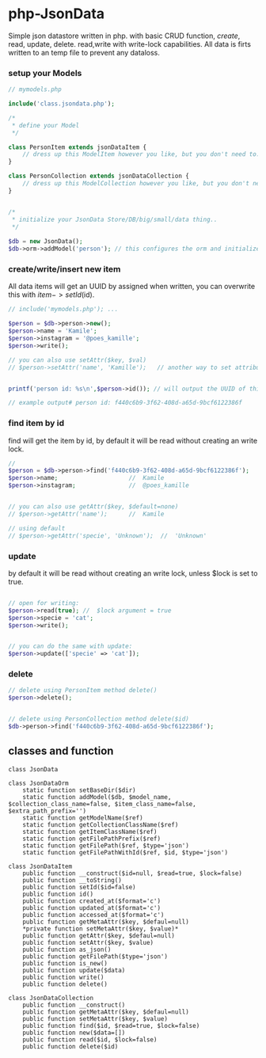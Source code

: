# php-JsonData

Simple json datastore written in php. with basic CRUD function, *create*, read, update, delete. read,write with write-lock capabilities. All data is firts written to an temp file to prevent any dataloss.  




### setup your Models

```php
// mymodels.php

include('class.jsondata.php');

/*
 * define your Model 
 */

class PersonItem extends jsonDataItem {
	// dress up this ModelItem however you like, but you don't need to.
}

class PersonCollection extends jsonDataCollection {
	// dress up this ModelCollection however you like, but you don't need to.
}


/*
 * initialize your JsonData Store/DB/big/small/data thing..
 */
 
$db = new JsonData();
$db->orm->addModel('person'); // this configures the orm and initialize a new PersonCollection() on $db->person.
```

### create/write/insert new item 
All data items will get an UUID by assigned when written, you can overwrite this with $item->setId($id).

```php
// include('mymodels.php'); ...

$person = $db->person->new();
$person->name = 'Kamile';
$person->instagram = '@poes_kamille';
$person->write();		

// you can also use setAttr($key, $val)
// $person->setAttr('name', 'Kamille');   // another way to set attributes


printf('person id: %s\n',$person->id()); // will output the UUID of this object

// example output# person id: f440c6b9-3f62-408d-a65d-9bcf6122386f
```

### find item by id
find will get the item by id, by default it will be read without creating an write lock.
 
```php
//  
$person = $db->person->find('f440c6b9-3f62-408d-a65d-9bcf6122386f');
$person->name;                    //  Kamile
$person->instagram;               //  @poes_kamille


// you can also use getAttr($key, $default=none)
// $person->getAttr('name');      //  Kamile

// using default 
// $person->getAttr('specie', 'Unknown');  //  'Unknown'

```
### update
by default it will be read without creating an write lock, unless $lock is set to true.

```php

// open for writing:  
$person->read(true); //  $lock argument = true
$person->specie = 'cat';
$person->write();


// you can do the same with update:
$person->update(['specie' => 'cat']); 

```

### delete
```php
// delete using PersonItem method delete() 
$person->delete();


// delete using PersonCollection method delete($id) 
$db->person->find('f440c6b9-3f62-408d-a65d-9bcf6122386f');
```


## classes and function

<!-- // ouput of "egrep 'class | function ' class.jsondata.php  | tr '{' ' '" -->
```
class JsonData  

class JsonDataOrm  
	static function setBaseDir($dir)  
	static function addModel($db, $model_name, $collection_class_name=false, $item_class_name=false, $extra_path_prefix='')  
	static function getModelName($ref)  
	static function getCollectionClassName($ref)  
	static function getItemClassName($ref)  
	static function getFilePathPrefix($ref)  
	static function getFilePath($ref, $type='json')  
	static function getFilePathWithId($ref, $id, $type='json')  

class JsonDataItem  
	public function __construct($id=null, $read=true, $lock=false)  
	public function __toString()  
	public function setId($id=false)  
	public function id()  
	public function created_at($format='c')  
	public function updated_at($format='c')  
	public function accessed_at($format='c')  
	public function getMetaAttr($key, $defaul=null)  
	*private function setMetaAttr($key, $value)*  
	public function getAttr($key, $defaul=null)  
	public function setAttr($key, $value)  
	public function as_json()  
	public function getFilePath($type='json')  
	public function is_new()  
	public function update($data)  
	public function write()  			
	public function delete()  
	
class JsonDataCollection  
	public function __construct()  
	public function getMetaAttr($key, $defaul=null)  
	public function setMetaAttr($key, $value)  
	public function find($id, $read=true, $lock=false)  
	public function new($data=[])  
	public function read($id, $lock=false)  
	public function delete($id)  


```
